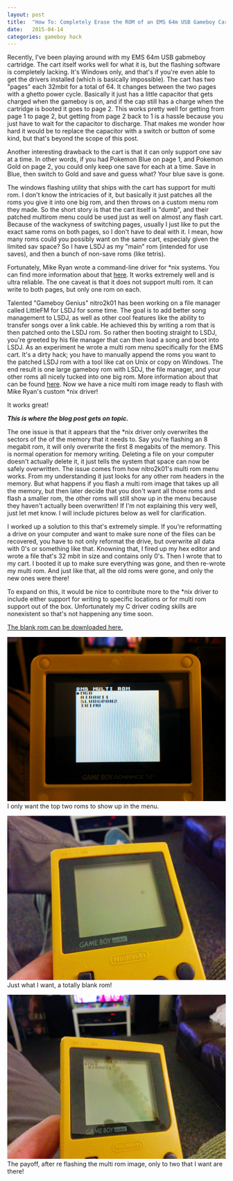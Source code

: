 ```yaml
---
layout: post
title:  "How To: Completely Erase the ROM of an EMS 64m USB Gameboy Cart"
date:   2015-04-14
categories: gameboy hack
---
```

Recently, I've been playing around with my EMS 64m USB gabmeboy cartridge. The cart itself works well for what it is, but the flashing software is completely lacking. It's Windows only, and that's if you're even able to get the drivers installed (which is basically impossible). The cart has two "pages" each 32mbit for a total of 64. It changes between the two pages with a ghetto power cycle. Basically it just has a little capacitor that gets charged when the gameboy is on, and if the cap still has a charge when the cartridge is booted it goes to page 2. This works pretty well for getting from page 1 to page 2, but getting from page 2 back to 1 is a hassle because you just have to wait for the capacitor to discharge. That makes me wonder how hard it would be to replace the capacitor with a switch or button of some kind, but that's beyond the scope of this post.

Another interesting drawback to the cart is that it can only support one sav at a time. In other words, if you had Pokemon Blue on page 1, and Pokemon Gold on page 2, you could only keep one save for each at a time. Save in Blue, then switch to Gold and save and guess what? Your blue save is gone.

The windows flashing utility that ships with the cart has support for multi rom. I don't know the intricacies of it, but basically it just patches all the roms you give it into one big rom, and then throws on a custom menu rom they made. So the short story is that the cart itself is "dumb", and their patched multirom menu could be used just as well on almost any flash cart. Because of the wackyness of switching pages, usually I just like to put the exact same roms on both pages, so I don't have to deal with it. I mean, how many roms could you possibly want on the same cart, especialy given the limited sav space? So I have LSDJ as my "main" rom (intended for use saves), and then a bunch of non-save roms (like tetris).

Fortunately, Mike Ryan wrote a command-line driver for *nix systems. You can find more information about that [here](http://lacklustre.net/projects/ems-flasher/). It works extremely well and is ultra reliable. The one caveat is that it does not support multi rom. It can write to both pages, but only one rom on each.

Talented "Gameboy Genius" nitro2k01 has been working on a file manager called LittleFM for LSDJ for some time. The goal is to add better song management to LSDJ, as well as other cool features like the ability to transfer songs over a link cable. He achieved this by writing a rom that is then patched onto the LSDJ rom. So rather then booting straight to LSDJ, you're greeted by his file manager that can then load a song and boot into LSDJ. As an experiment he wrote a multi rom menu specifically for the EMS cart. It's a dirty hack; you have to manually append the roms you want to the patched LSDJ rom with a tool like cat on Unix or copy on Windows. The end result is one large gameboy rom with LSDJ, the file manager, and your other roms all nicely tucked into one big rom. More information about that can be found [here](http://blog.gg8.se/wordpress/2013/02/04/gameboy-project-week-5-littlefm-05-finally-released/). Now we have a nice multi rom image ready to flash with Mike Ryan's custom *nix driver!

It works great!

***This is where the blog post gets on topic.***

The one issue is that it appears that the *nix driver only overwrites the sectors of the of the memory that it needs to. Say you're flashing an 8 megabit rom, it will only overwrite the first 8 megabits of the memory. This is normal operation for memory writing. Deleting a file on your computer doesn't actually delete it, it just tells the system that space can now be safely overwritten. The issue comes from how nitro2k01's multi rom menu works. From my understanding it just looks for any other rom headers in the memory. But what happens if you flash a multi rom image that takes up all the memory, but then later decide that you don't want all those roms and flash a smaller rom, the other roms will still show up in the menu because they haven't actually been overwritten! If I'm not explaining this very well, just let met know. I will include pictures below as well for clarification.

I worked up a solution to this that's extremely simple. If you're reformatting a drive on your computer and want to make sure none of the files can be recovered, you have to not only reformat the drive, but overwrite all data with 0's or something like that. Knowning that, I fired up my hex editor and wrote a file that's 32 mbit in size and contains only 0's. Then I wrote that to my cart. I booted it up to make sure everything was gone, and then re-wrote my multi rom. And just like that, all the old roms were gone, and only the new ones were there!

To expand on this, it would be nice to contribute more to the *nix driver to include either support for writing to specific locations or for multi rom support out of the box. Unfortunately my C driver coding skills are nonexistent so that's not happening any time soon.

[The blank rom can be downloaded here.](http://goo.gl/2gFbTT)

![Bad rom! I don't want all of those!](/public/ems/badrom.jpg)
I only want the top two roms to show up in the menu.

![Blank](/public/ems/blank.jpg)
Just what I want, a totally blank rom!

![Good rom!](/public/ems/goodrom.jpg)
The payoff, after re flashing the multi rom image, only to two that I want are there!
